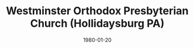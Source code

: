 ---
date: &id001 1980-01-20
end_date: null
location:
  address: 1401 Frankstown Road
  city: Hollidaysburg
  state: PA
minister:
- end: null
  name: Mark Brown
  start: 1980-01-20
  type: Pastor
- end: 2014-01-01
  name: Jeremiah W. Montgomery
  start: 2011-01-01
  type: Evangelist
ministers:
- Mark Brown
- Jeremiah W. Montgomery
name: Westminster Orthodox Presbyterian Church
names:
- end: null
  name: Westminster Orthodox Presbyterian Church
  start: 1980-01-20
origination_date: *id001
raw_data: 'PA Hollidaysburg


  Westminster Orthodox Presbyterian Church  (January 20, 1980- )

  1401 Frankstown Road

  Pastor: Mark Brown, 1980-

  Evangelist: Jeremiah W. Montgomery, 2011-14

  '
received_from: null
states:
- PA
status:
  active: true
  end_date: null
  reason: null
  received_from: null
  withdrawal_to: null
title: Westminster Orthodox Presbyterian Church (Hollidaysburg PA)
year_established:
- 1980

---